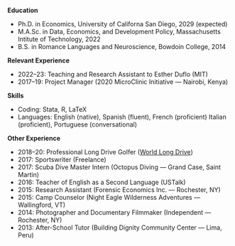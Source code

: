 __Education__
* Ph.D. in Economics, University of Californa San Diego, 2029 (expected)
* M.A.Sc. in Data, Economics, and Development Policy, Massachusetts Intitute of Technology, 2022
* B.S. in Romance Languages and Neuroscience, Bowdoin College, 2014

__Relevant Experience__
* 2022–23: Teaching and Research Assistant to Esther Duflo (MIT)
* 2017–19: Project Manager (2020 MicroClinic Initiative — Nairobi, Kenya)

__Skills__
* Coding: Stata, R, LaTeX
* Languages: English (native), Spanish (fluent), French (proficient) Italian (proficient), Portuguese (conversational)

__Other Experience__
* 2018–20: Professional Long Drive Golfer ([World Long Drive](https://worldlongdrive.com))
* 2017: Sportswriter (Freelance)
* 2017: Scuba Dive Master Intern (Octopus Diving — Grand Case, Saint Martin)
* 2016: Teacher of English as a Second Language (USTalk)
* 2015: Research Assistant (Forensic Economics Inc. — Rochester, NY)
* 2015: Camp Counselor (Night Eagle Wilderness Adventures — Wallingford, VT)
* 2014: Photographer and Documentary Filmmaker (Independent — Rochester, NY)
* 2013: After-School Tutor (Building Dignity Community Center — Lima, Peru)